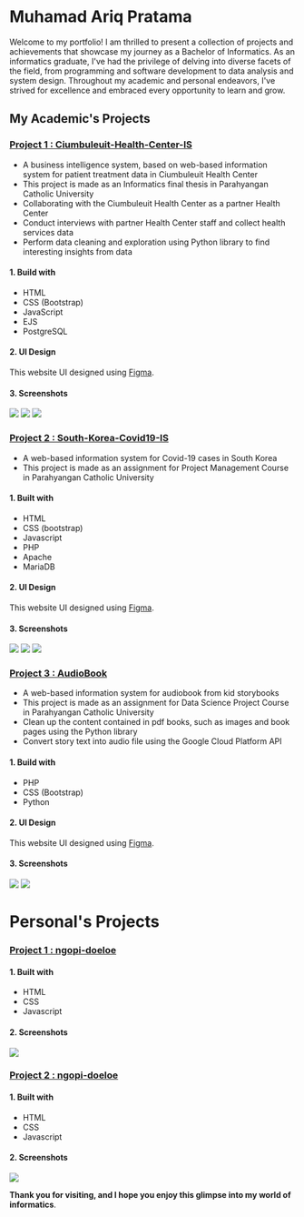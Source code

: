 # Muhamad Ariq Pratama
Welcome to my portfolio! I am thrilled to present a collection of projects and achievements that showcase my journey as a Bachelor of Informatics. As an informatics graduate, I've had the privilege of delving into diverse facets of the field, from programming and software development to data analysis and system design. Throughout my academic and personal endeavors, I've strived for excellence and embraced every opportunity to learn and grow.



## My Academic's Projects
### [Project 1 : Ciumbuleuit-Health-Center-IS](https://github.com/mariqpratama/Ciumbuleuit-Health-Center-IS)
- A business intelligence system, based on web-based information system for patient treatment data in Ciumbuleuit Health Center
- This project is made as an Informatics final thesis in Parahyangan Catholic University
- Collaborating with the Ciumbuleuit Health Center as a partner Health Center
- Conduct interviews with partner Health Center staff and collect health services data
- Perform data cleaning and exploration using Python library to find interesting insights from data

#### 1. Build with
- HTML
- CSS (Bootstrap)
- JavaScript
- EJS
- PostgreSQL

#### 2. UI Design
This website UI designed using [Figma](https://www.figma.com/file/pZ4pWbDYmazWtSwU3Qqjps/Puskes-Dashboard?node-id=405%3A119&t=C0vt7vNLdmoxjoFK-1).

#### 3. Screenshots
![](/Images/Screenshot_20230219_074213.png)
![](/Images/Screenshot_20230219_094300.png)
![](/Images/Screenshot_20230312_101101.png)


### [Project 2 : South-Korea-Covid19-IS](https://github.com/jghjianghan/South-Korea-Covid19-IS/tree/main)
- A web-based information system for Covid-19 cases in South Korea
- This project is made as an assignment for Project Management Course in Parahyangan Catholic University

#### 1. Built with
- HTML
- CSS (bootstrap)
- Javascript
- PHP
- Apache
- MariaDB

#### 2. UI Design
This website UI designed using [Figma](https://www.figma.com/file/2IKbodWRolPT90QKODvsJo/Tubes-Manpro).

#### 3. Screenshots
![](/Images/188309272-2ea98d78-8d3b-4bb3-90cd-27e0f87f9075.png)
![](/Images/188309307-e4968595-4cfc-4f4a-afa3-ab8ee5f2e137.png)
![](/Images/188309348-2f1b2dec-e993-48c4-84dc-d431283e6106.png)


### [Project 3 : AudioBook](https://github.com/mariqpratama/AudioBook/tree/main)
- A web-based information system for audiobook from kid storybooks
- This project is made as an assignment for Data Science Project Course in Parahyangan Catholic University
- Clean up the content contained in pdf books, such as images and book pages using the Python library
- Convert story text into audio file using the Google Cloud Platform API

#### 1. Build with
- PHP
- CSS (Bootstrap)
- Python

#### 2. UI Design
This website UI designed using [Figma](https://www.figma.com/file/jgxdN3szZIZxSNGBYdmuHa/Mockup-Audiobook?node-id=12%3A29&t=EWS1Pr2a4zUGmbBk-1).

#### 3. Screenshots
![](/Images/Screenshot2023-11-23131506.png)
![](/Images/Screenshot2023-11-23131353.png)


# Personal's Projects
### [Project 1 : ngopi-doeloe](https://github.com/aiqvista/ngopi-doeloe)

#### 1. Built with
- HTML
- CSS
- Javascript

#### 2. Screenshots
![](/Images/)


### [Project 2 : ngopi-doeloe](https://github.com/aiqvista/waste-management)

#### 1. Built with
- HTML
- CSS
- Javascript

#### 2. Screenshots
![](/Images/)


**Thank you for visiting, and I hope you enjoy this glimpse into my world of informatics**.
